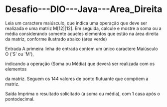 # Desafio---DIO---Java---Area_Direita
Leia um caractere maiúsculo, que indica uma operação que deve ser realizada e  uma matriz M[12][12]. Em seguida, calcule e mostre a soma ou a média  considerando somente aqueles elementos que estão na área direita da matriz,  conforme ilustrado abaixo (área verde)

Entrada
A primeira linha de entrada contem um único caractere Maiúsculo O ('S' ou 'M'),

indicando a operação (Soma ou Média) que deverá ser realizada com os elementos

da matriz. Seguem os 144 valores de ponto flutuante que compõem a matriz.



Saída
Imprima o resultado solicitado (a soma ou média), com 1 casa após o pontodecimal.
